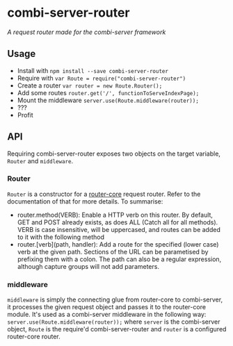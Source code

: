 # combi-server-router
_A request router made for the combi-server framework_

## Usage

* Install with `npm install --save combi-server-router`
* Require with `var Route = require("combi-server-router")`
* Create a router `var router = new Route.Router();`
* Add some routes `router.get('/', functionToServeIndexPage);`
* Mount the middleware `server.use(Route.middleware(router));`
* ???
* Profit

## API

Requiring combi-server-router exposes two objects on the target variable,
`Router` and `middleware`.

### Router

`Router` is a constructor for a [router-core](https://github.com/BuyPro/Router-Core)
request router. Refer to the documentation of that for more details. To summarise:

* router.method(VERB): Enable a HTTP verb on this router. By default, GET and POST
    already exists, as does ALL (Catch all for all methods). VERB is case insensitive,
    will be uppercased, and routes can be added to it with the following method
* router.\[verb\](path, handler): Add a route for the specified (lower case) verb at the
    given path. Sections of the URL can be parametised by prefixing them with a colon.
    The path can also be a regular expression, although capture groups will not add
    parameters.
    
### middleware

`middleware` is simply the connecting glue from router-core to combi-server, it processes
the given request object and passes it to the router-core module. It's used as a combi-server
middleware in the following way: `server.use(Route.middleware(router));` where `server` is
the combi-server object, `Route` is the require'd combi-server-router and `router` is a
configured router-core router.
